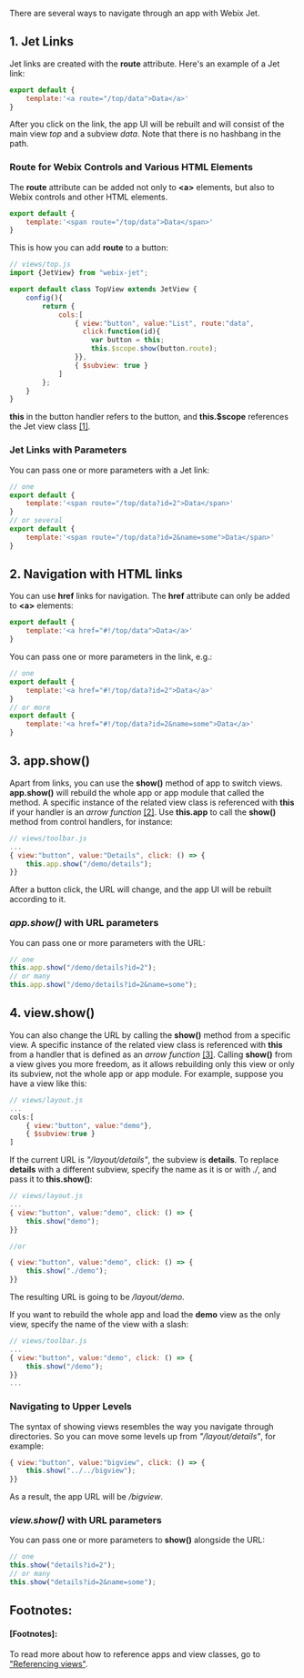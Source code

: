 There are several ways to navigate through an app with Webix Jet.

## 1\. Jet Links

Jet links are created with the **route** attribute. Here's an example of a Jet link:

```js
export default {
    template:'<a route="/top/data">Data</a>'
}
```

After you click on the link, the app UI will be rebuilt and will consist of the main view *top* and a subview *data*. Note that there is no hashbang in the path.

### Route for Webix Controls and Various HTML Elements

The **route** attribute can be added not only to **\<a\>** elements, but also to Webix controls and other HTML elements. 

```js
export default {
    template:'<span route="/top/data">Data</span>'
}
```

This is how you can add **route** to a button:

```js
// views/top.js
import {JetView} from "webix-jet";

export default class TopView extends JetView {
    config(){
        return {
            cols:[
                { view:"button", value:"List", route:"data",
                  click:function(id){
                    var button = this;
                    this.$scope.show(button.route);
                }},
                { $subview: true }
            ]
        };
    }
}
```

**this** in the button handler refers to the button, and **this.$scope** references the Jet view class [[1]](#footnotes).

### Jet Links with Parameters

You can pass one or more parameters with a Jet link:

```js
// one
export default {
    template:'<span route="/top/data?id=2">Data</span>'
}
// or several
export default {
    template:'<span route="/top/data?id=2&name=some">Data</span>'
}
```

## 2\. Navigation with HTML links

You can use **href** links for navigation. The **href** attribute can only be added to **\<a\>** elements:

~~~js
export default {
    template:'<a href="#!/top/data">Data</a>'
}
~~~

You can pass one or more parameters in the link, e.g.:

```js
// one
export default {
    template:'<a href="#!/top/data?id=2">Data</a>'
}
// or more
export default {
    template:'<a href="#!/top/data?id=2&name=some">Data</a>'
}
```

## 3\. app.show\(\)

Apart from links, you can use the **show()** method of app to switch views. **app.show\(\)** will rebuild the whole app or app module that called the method. A specific instance of the related view class is referenced with **this** if your handler is an *arrow function* [[2]](#footnotes). Use **this.app** to call the **show()** method from control handlers, for instance:

```js
// views/toolbar.js
...
{ view:"button", value:"Details", click: () => {
    this.app.show("/demo/details");
}}
```

After a button click, the URL will change, and the app UI will be rebuilt according to it.

### _app.show()_ with URL parameters

You can pass one or more parameters with the URL:

```js
// one
this.app.show("/demo/details?id=2");
// or many
this.app.show("/demo/details?id=2&name=some");
```

## 4\. view.show\(\)

You can also change the URL by calling the **show\(\)** method from a specific view. A specific instance of the related view class is referenced with **this** from a handler that is defined as an *arrow function* [[3]](#footnotes). Calling **show()** from a view gives you more freedom, as it allows rebuilding only this view or only its subview, not the whole app or app module. For example, suppose you have a view like this:

```js
// views/layout.js
...
cols:[
    { view:"button", value:"demo"},
    { $subview:true }
]
```

If the current URL is *"/layout/details"*, the subview is **details**. To replace **details** with a different subview, specify the name as it is or with *./*, and pass it to **this.show()**:

```js
// views/layout.js
...
{ view:"button", value:"demo", click: () => {
    this.show("demo");
}}

//or

{ view:"button", value:"demo", click: () => {
    this.show("./demo");
}}
```

The resulting URL is going to be _/layout/demo_.

If you want to rebuild the whole app and load the **demo** view as the only view, specify the name of the view with a slash:

```js
// views/toolbar.js
...
{ view:"button", value:"demo", click: () => {
    this.show("/demo");
}}
...
```

### Navigating to Upper Levels

The syntax of showing views resembles the way you navigate through directories. So you can move some levels up from *"/layout/details"*, for example:

```js
{ view:"button", value:"bigview", click: () => {
    this.show("../../bigview");
}}
```

As a result, the app URL will be */bigview*.

### _view.show()_ with URL parameters

You can pass one or more parameters to **show()** alongside the URL:

```js
// one
this.show("details?id=2");
// or many
this.show("details?id=2&name=some");
```

## Footnotes:

#### [Footnotes]:
To read more about how to reference apps and view classes, go to ["Referencing views"](../detailed/referencing.md).